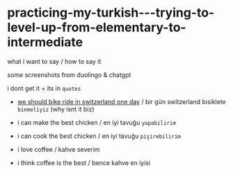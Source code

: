 # practicing-my-turkish---trying-to-level-up-from-elementary-to-intermediate

what i want to say / how to say it

some screenshots from duolingo & chatgpt

i dont get it = its in `quotes`




* [we should bike ride in switzerland one day](https://www.youtube.com/shorts/qqL7rvsyoBg) / bir gün switzerland bisiklete `binmeliyiz` (why isnt it biz)

* i can make the best chicken / en iyi tavuğu `yapabilirim`

* i can cook the best chicken / en iyi tavuğu `pişirebilirim`

* i love coffee / kahve severim

* i think coffee is the best / bence kahve en iyisi

